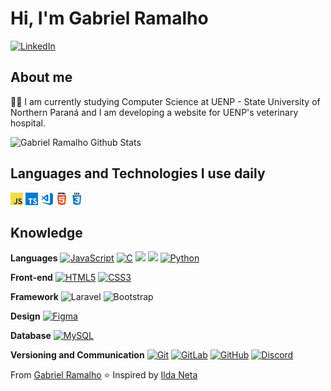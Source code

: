 # Hi, I'm Gabriel Ramalho

[![LinkedIn](https://img.shields.io/static/v1?label=LinkedIn&message=%20&color=pink&logo=LinkedIn&style=flat-square&logoColor=white)](https://www.linkedin.com/in/gabriel-ramalho-b8b5b3196/)


## About me

:man_technologist: I am currently studying Computer Science at UENP - State University of Northern Paraná and I am developing a website for UENP's veterinary hospital.


![Gabriel Ramalho Github Stats](https://github-readme-stats.vercel.app/api?username=gabrielpramalho&show_icons=true&title_color=fff&icon_color=79ff97&text_color=9f9f9f&bg_color=151515)


## Languages and Technologies I use daily

<code><img height="20" src="https://raw.githubusercontent.com/github/explore/80688e429a7d4ef2fca1e82350fe8e3517d3494d/topics/javascript/javascript.png"></code>
<code><img height="20" src="https://raw.githubusercontent.com/github/explore/80688e429a7d4ef2fca1e82350fe8e3517d3494d/topics/typescript/typescript.png"></code>
<code><img height="20" src="https://raw.githubusercontent.com/github/explore/80688e429a7d4ef2fca1e82350fe8e3517d3494d/topics/visual-studio-code/visual-studio-code.png"></code>
<code><img height="20" src="https://raw.githubusercontent.com/github/explore/80688e429a7d4ef2fca1e82350fe8e3517d3494d/topics/html/html.png"></code>
<code><img height="20" src="https://raw.githubusercontent.com/github/explore/80688e429a7d4ef2fca1e82350fe8e3517d3494d/topics/css/css.png"></code>




## Knowledge

**Languages**
[![JavaScript](https://img.shields.io/badge/-JavaScript-black?style=flat-square&logo=javascript&link=https://github.com/gabrielpramalho)](https://github.com/gabrielpramalho)
[![C](https://img.shields.io/badge/-A8B9CC?style=flat-square&logo=c&logoColor=white&link=https://github.com/gabrielpramalho)](https://github.com/gabrielpramalho)
<img src="https://img.shields.io/badge/-PHP-5466b8?style=flat&logo=php&logoColor=white" >
<img src="https://img.shields.io/badge/-Java 8-06305b?style=flat&logo=java&logoColor=white">
[![Python](https://img.shields.io/badge/-Python-black?style=flat&logo=python&link=https://github.com/gabrielpramalho)](https://github.com/gabrielpramalho)  

**Front-end**
[![HTML5](https://img.shields.io/badge/-HTML5-E34F26?style=flat-square&logo=html5&logoColor=white&link=https://github.com/gabrielpramalho)](https://github.com/gabrielpramalho)
[![CSS3](https://img.shields.io/badge/-CSS3-1572B6?style=flat-square&logo=css3&link=https://github.com/gabrielpramalho)](https://github.com/gabrielpramalho)

**Framework**
<img alt="Laravel" src="https://img.shields.io/badge/Laravel-%23FF2D20.svg?&style=flat&logo=laravel&logoColor=white"/>
<img alt="Bootstrap" src="https://img.shields.io/badge/Bootstrap-%239932CC.svg?&style=flat&logo=bootstrap&logoColor=white"/>


**Design**
[![Figma](https://img.shields.io/badge/-Figma-ffbaba?style=flat-square&logo=figma)](https://github.com/gabrielpramalho)

**Database**
[![MySQL](https://img.shields.io/badge/-MySQL-a0c4db?style=flat-square&logo=mysql&link=https://github.com/gabrielpramalho)](https://github.com/gabrielpramalho)

**Versioning and Communication**
[![Git](https://img.shields.io/badge/-Git-black?style=flat-square&logo=git&link=https://github.com/gabrielpramalho)](https://github.com/gabrielpramalho)
[![GitLab](https://img.shields.io/badge/-GitLab-FCA121?style=flat-square&logo=gitlab&link=https://github.com/gabrielpramalho)](https://github.com/gabrielpramalho)
[![GitHub](https://img.shields.io/badge/-GitHub-181717?style=flat-square&logo=github&link=https://github.com/gabrielpramalho)](https://github.com/gabrielpramalho)
[![Discord](https://img.shields.io/badge/-Discord-000000?style=flat-square&logo=Discord&link=https://github.com/gabrielpramalho)](https://github.com/gabrielpramalho)

From [Gabriel Ramalho](https://github.com/gabrielpramalho)
⭐️ Inspired by [Ilda Neta](https://github.com/ildaneta)
